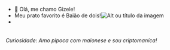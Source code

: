 - 👋 Olá, me chamo Gizele!
- Meu prato favorito é Baião de dois!![Alt ou título da imagem](https://guiadacozinha.com.br/wp-content/uploads/2019/10/baiao-de-dois-de-forno.jpg)
- 

######  <h6> Curiosidade: Amo pipoca com maionese e sou criptomaníca!

  
  

